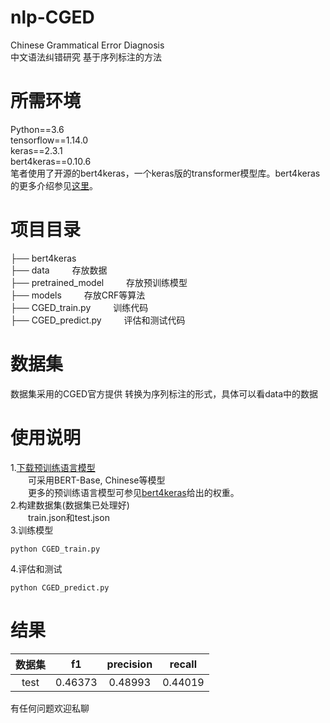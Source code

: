 # nlp-CGED
Chinese Grammatical Error Diagnosis</br>
中文语法纠错研究 基于序列标注的方法
# 所需环境
Python==3.6</br>
tensorflow==1.14.0</br>
keras==2.3.1</br>
bert4keras==0.10.6</br>
笔者使用了开源的bert4keras，一个keras版的transformer模型库。bert4keras的更多介绍参见[这里](https://github.com/bojone/bert4keras)。
# 项目目录
├── bert4keras</br>
├── data    存放数据</br>
├── pretrained_model    存放预训练模型</br>
├── models    存放CRF等算法</br>
├── CGED_train.py    训练代码</br>
├── CGED_predict.py    评估和测试代码
# 数据集
数据集采用的CGED官方提供 转换为序列标注的形式，具体可以看data中的数据
# 使用说明
1.[下载预训练语言模型](https://github.com/google-research/bert#pre-trained-models)</br>
&emsp;&emsp;可采用BERT-Base, Chinese等模型</br>
&emsp;&emsp;更多的预训练语言模型可参见[bert4keras](https://github.com/bojone/bert4keras)给出的权重。</br>
2.构建数据集(数据集已处理好)</br>
&emsp;&emsp;train.json和test.json</br>
3.训练模型</br>
```
python CGED_train.py
```
4.评估和测试</br>
```
python CGED_predict.py
```
# 结果
| 数据集 | f1 | precision | recall |
| :------:| :------: | :------: | :------: |
| test | 0.46373 | 0.48993 | 0.44019 |


有任何问题欢迎私聊
